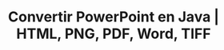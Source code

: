 ---
title: Convertir PowerPoint en Java | HTML, PNG, PDF, Word, TIFF
linktitle: Convertir PowerPoint
type: docs
weight: 20
url: /es/androidjava/convert-powerpoint/
description: Este artículo lista temas y códigos de muestra en Java que se pueden utilizar para convertir PowerPoint (PPT, PPTX, ODP) a diferentes formatos como HTML, PNG, PDF, Word, TIFF, etc.
---